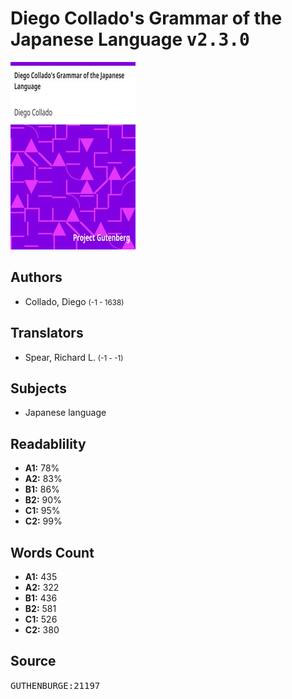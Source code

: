 # Diego Collado's Grammar of the Japanese Language <kbd>v2.3.0</kbd>

![](./cover.medium.jpg "")

## Authors


 - Collado, Diego <small>(-1 - 1638)</small>

## Translators


 - Spear, Richard L. <small>(-1 - -1)</small>

## Subjects


 - Japanese language

## Readablility


 - **A1:** 78%
 - **A2:** 83%
 - **B1:** 86%
 - **B2:** 90%
 - **C1:** 95%
 - **C2:** 99%

## Words Count


 - **A1:** 435
 - **A2:** 322
 - **B1:** 436
 - **B2:** 581
 - **C1:** 526
 - **C2:** 380

## Source


<kbd>GUTHENBURGE:21197</kbd>
